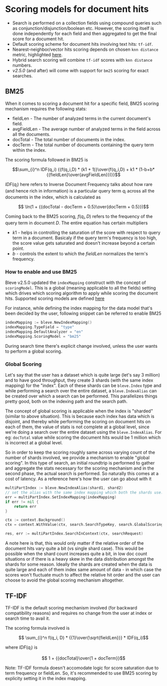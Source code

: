 # Scoring models for document hits

* Search is performed on a collection fields using compound queries such as conjunction/disjunction/boolean etc. However, the scoring itself is done independently for each field and then aggregated to get the final score for a document hit.
* Default scoring scheme for document hits involving text hits: `tf-idf`.
* Nearest-neighbor/vector hits scoring depends on chosen `knn distance` metric, highlighted [here](https://github.com/blevesearch/bleve/blob/master/docs/vectors.md#supported).
* Hybrid search scoring will combine `tf-idf` scores with `knn distance` numbers.
* *v2.5.0* (and after) will come with support for `bm25` scoring for exact searches.

## BM25

When it comes to scoring a document hit for a specific field, BM25 scoring mechanism requires the following stats:

* fieldLen - The number of analyzed terms in the current document's field.
* avgFieldLen - The average number of analyzed terms in the field across all the documents.
* docTotal - The total number of documents in the index.
* docTerm - The total number of documents containing the query term within the index.

The scoring formula followed in BM25 is

```math
\sum_{i}^n IDF(q_i) {{f(q_i,D) * (k1 + 1)}\over{f(q_i,D) + k1 * (1-b+b*{{fieldLen}\over{avgFieldLen}})}}
```

$IDF(q_i)$ here refers to Inverse Document Frequency talks about how rare (and hence rich in information) is a particular query term $`q_i`$ across all the documents in the index, which is calculated as

```math
    \ln(1 + {{docTotal - docTerm + 0.5}\over{docTerm + 0.5}})
```

Coming back to the BM25 scoring, $f(q_i,D)$ refers to the frequency of the query term in document $D$. The entire equation has certain multipliers

* $k1$ - helps in controlling the saturation of the score with respect to query term in a document. Basicaly if the query term's frequency is too high, the score value gets saturated and doesn't increase beyond a certain point.
* $b$ - controls the extent to which the $fieldLen$ normalizes the term's frequency.

### How to enable and use BM25

Bleve v2.5.0 updated the `indexMapping` construct with the concept of `scoringModel`. This is a global (meaning applicable to all the fields) setting which drives which scoring algorithm to apply while scoring the document hits. Supported scoring models are defined [here](https://github.com/blevesearch/bleve_index_api/blob/f54d76f0a71a838837159aa44ced0404bb6ec25f/indexing_options.go#L27)

For instance, while defining the index mapping for the data model that's been decided by the user, following snippet can be referred to enable BM25

```go
indexMapping := bleve.NewIndexMapping()
indexMapping.TypeField = "type"
indexMapping.DefaultAnalyzer = "en"
indexMapping.ScoringModel = "bm25"
```

During search time there's explicit change involved, unless the user wants to perform a global scoring.

### Global Scoring

Let's say that the user has a dataset which is quite large (let's say 3 million) and to have good throughput, they create 3 shards (with the same index mapping) for the "index". Each of these shards can be `bleve.Index` type and while performing a search over the entire dataset, a `bleve.IndexAlias` can be created over which a search can be performed. This parallelizes things pretty good, both on the indexing path and the search path.

The concept of global scoring is applicable when the index is "sharded" (similar to above situation). This is because each index has data which is disjoint, and thereby while performing the scoring on document hits on each of them, the value of stats is not complete at a global level, since we're doing a search over the entire dataset using the `bleve.IndexAlias`. For eg: `docTotal` value while scoring the document hits would be 1 million which is incorrect at a global level.

So in order to keep the scoring roughly same across varying count of the number of shards involved, we provide a mechanism to enable "global scoring". In this type of search, an initial roundtrip is performed to gather and aggregate the stats necessary for the scoring mechanism and in the second phase, the actual search is performed. So naturally this comes at a cost of latency. As a reference here's how the user can go about with it

```go
multiPartIndex := bleve.NewIndexAlias(shard1, shard2)
// set the alias with the same index mapping which both the shards use.
err = multiPartIndex.SetIndexMapping(indexMapping)
if err != nil {
    return err
}

ctx := context.Background()
ctx = context.WithValue(ctx, search.SearchTypeKey, search.GlobalScoring)

res, err := multiPartIndex.SearchInContext(ctx, searchRequest)
```

A note here is that, this would only matter if the relative order of the document hits vary quite a bit (vs single shard case). This would be possible when the shard count increases quite a bit, in low doc count situations or if there is a heavy skew in the data distribution amongst the shards for some reason. Ideally the shards are created when the data is quite large and each of them index same amount of data - in which case the scores won't fluctuate much to affect the relative hit order and the user can choose to avoid the global scoring mechanism altogether.

## TF-IDF

TF-IDF is the default scoring mechanism involved (for backward compatibility reasons) and requires no change from the user at index or search time to avail it.

The scoring formula involved is

```math
    \sum_{i}^n f(q_i, D) * {{1}\over{\sqrt{fieldLen}}} * IDF(q_i)
```

where $IDF(q_i)$ is

```math
    1 + {{docTotal}\over{1 + docTerm}}
```

Note: TF-IDF formula doesn't accomodate logic for score saturation due to term frequency or fieldLen. So, it's recommended to use BM25 scoring by explicity setting it in the index mapping.
